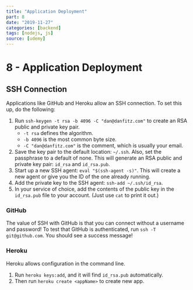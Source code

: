 ```yaml
---
title: "Application Deployment"
part: 8
date: "2019-11-27"
categories: [backend]
tags: [nodejs, js]
source: [udemy]
---
```


# 8 - Application Deployment

## SSH Connection

Applications like GitHub and Heroku allow an SSH connection. To set this up, do the following:

1. Run `ssh-keygen -t rsa -b 4096 -C "dan@danfitz.com"` to create an RSA public and private key pair.
   * `-t rsa` defines the algorithm.
   * `-b 4096` is the most common byte size.
   * `-C "dan@danfitz.com"` is the comment, which is usually your email.
2. Save the key pair to the default location: `~/.ssh`. Also, set the passphrase to a default of none. This will generate an RSA public and private key pair: `id_rsa` and `id_rsa.pub`.
3. Start up a new SSH agent: `eval "$(ssh-agent -s)"`. This will create a new agent or give you the ID of the one already running.
4. Add the private key to the SSH agent: `ssh-add ~/.ssh/id_rsa`.
5. In your service of choice, add the contents of the public key in the `id_rsa.pub` file to your account. (Just use `cat` to print it out.)

### GitHub

The value of SSH with GitHub is that you can connect without a username and password! To test that GitHub is authenticated, run `ssh -T git@github.com`. You should see a success message!

### Heroku

Heroku allows configuration in the command line.

1. Run `heroku keys:add`, and it will find `id_rsa.pub` automatically.
2. Then run `heroku create <appName>` to create new app.
